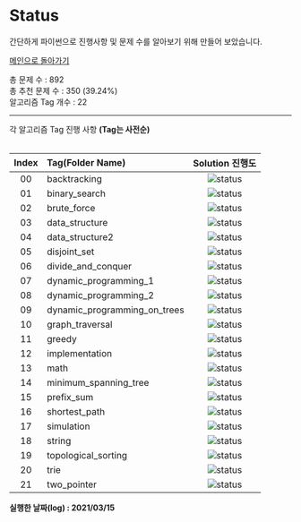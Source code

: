 # Status

간단하게 파이썬으로 진행사항 및 문제 수를 알아보기 위해 만들어 보았습니다.


[메인으로 돌아가기](https://github.com/tony9402/baekjoon)



총 문제 수 : 892  
총 추천 문제 수 : 350 (39.24%)  
알고리즘 Tag 개수 : 22  


<hr>
각 알고리즘 Tag 진행 사항 <b>(Tag는 사전순)</b> <br><br>

| Index | Tag(Folder Name) | Solution 진행도 |
| :--:  | :--------------- | :------------:  |
| 00 |  backtracking                   | ![status](https://img.shields.io/badge/-0.00%25-DFFD26) |  
| 01 |  binary_search                  | ![status](https://img.shields.io/badge/-0.00%25-DFFD26) |  
| 02 |  brute_force                    | ![status](https://img.shields.io/badge/-0.00%25-DFFD26) |  
| 03 |  data_structure                 | ![status](https://img.shields.io/badge/-6.67%25-31AE0F) |  
| 04 |  data_structure2                | ![status](https://img.shields.io/badge/-0.00%25-DFFD26) |  
| 05 |  disjoint_set                   | ![status](https://img.shields.io/badge/-0.00%25-DFFD26) |  
| 06 |  divide_and_conquer             | ![status](https://img.shields.io/badge/-0.00%25-DFFD26) |  
| 07 |  dynamic_programming_1          | ![status](https://img.shields.io/badge/-12.50%25-31AE0F) |  
| 08 |  dynamic_programming_2          | ![status](https://img.shields.io/badge/-0.00%25-DFFD26) |  
| 09 |  dynamic_programming_on_trees   | ![status](https://img.shields.io/badge/-0.00%25-DFFD26) |  
| 10 |  graph_traversal                | ![status](https://img.shields.io/badge/-0.00%25-DFFD26) |  
| 11 |  greedy                         | ![status](https://img.shields.io/badge/-0.00%25-DFFD26) |  
| 12 |  implementation                 | ![status](https://img.shields.io/badge/-0.00%25-DFFD26) |  
| 13 |  math                           | ![status](https://img.shields.io/badge/-0.00%25-DFFD26) |  
| 14 |  minimum_spanning_tree          | ![status](https://img.shields.io/badge/-0.00%25-DFFD26) |  
| 15 |  prefix_sum                     | ![status](https://img.shields.io/badge/-0.00%25-DFFD26) |  
| 16 |  shortest_path                  | ![status](https://img.shields.io/badge/-0.00%25-DFFD26) |  
| 17 |  simulation                     | ![status](https://img.shields.io/badge/-0.00%25-DFFD26) |  
| 18 |  string                         | ![status](https://img.shields.io/badge/-0.00%25-DFFD26) |  
| 19 |  topological_sorting            | ![status](https://img.shields.io/badge/-0.00%25-DFFD26) |  
| 20 |  trie                           | ![status](https://img.shields.io/badge/-0.00%25-DFFD26) |  
| 21 |  two_pointer                    | ![status](https://img.shields.io/badge/-0.00%25-DFFD26) |  


**실행한 날짜(log) : 2021/03/15**
